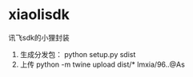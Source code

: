 # xiaolisdk
讯飞sdk的小狸封装

1. 生成分发包：
  python setup.py sdist
2. 上传
  python -m twine upload dist/* lmxia/96..@As
